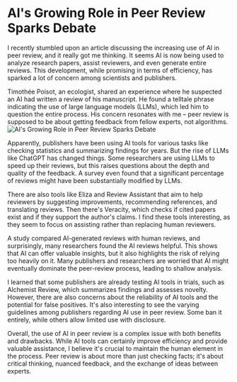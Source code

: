 # AI's Growing Role in Peer Review Sparks Debate
I recently stumbled upon an article discussing the increasing use of AI in peer review, and it really got me thinking. It seems AI is now being used to analyze research papers, assist reviewers, and even generate entire reviews. This development, while promising in terms of efficiency, has sparked a lot of concern among scientists and publishers.

Timothée Poisot, an ecologist, shared an experience where he suspected an AI had written a review of his manuscript. He found a telltale phrase indicating the use of large language models (LLMs), which led him to question the entire process. His concern resonates with me – peer review is supposed to be about getting feedback from fellow experts, not algorithms.
![ AI's Growing Role in Peer Review Sparks Debate](https://github.com/user-attachments/assets/2220c402-121b-46a5-bcfd-cb2dfe3961a8)

Apparently, publishers have been using AI tools for various tasks like checking statistics and summarizing findings for years. But the rise of LLMs like ChatGPT has changed things. Some researchers are using LLMs to speed up their reviews, but this raises questions about the depth and quality of the feedback. A survey even found that a significant percentage of reviews might have been substantially modified by LLMs.

There are also tools like Eliza and Review Assistant that aim to help reviewers by suggesting improvements, recommending references, and translating reviews. Then there's Veracity, which checks if cited papers exist and if they support the author's claims. I find these tools interesting, as they seem to focus on assisting rather than replacing human reviewers.

A study compared AI-generated reviews with human reviews, and surprisingly, many researchers found the AI reviews helpful. This shows that AI can offer valuable insights, but it also highlights the risk of relying too heavily on it. Many publishers and researchers are worried that AI might eventually dominate the peer-review process, leading to shallow analysis.

I learned that some publishers are already testing AI tools in trials, such as Alchemist Review, which summarizes findings and assesses novelty. However, there are also concerns about the reliability of AI tools and the potential for false positives. It's also interesting to see the varying guidelines among publishers regarding AI use in peer review. Some ban it entirely, while others allow limited use with disclosure.

Overall, the use of AI in peer review is a complex issue with both benefits and drawbacks. While AI tools can certainly improve efficiency and provide valuable assistance, I believe it's crucial to maintain the human element in the process. Peer review is about more than just checking facts; it's about critical thinking, nuanced feedback, and the exchange of ideas between experts.
